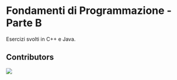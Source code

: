 # Fondamenti di Programmazione - Parte B
Esercizi svolti in C++ e Java.

## Contributors
<a href="https://github.com/unipr-org/AI/graphs/contributors">
  <img src="https://contrib.rocks/image?repo=unipr-org/FdP-B" />
</a>
